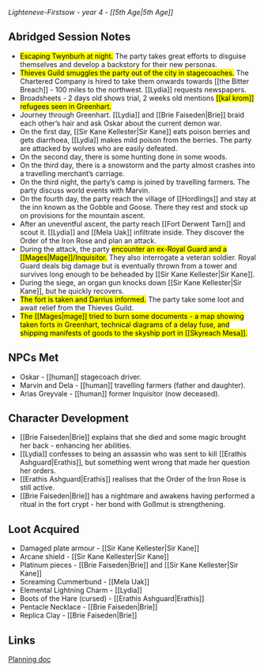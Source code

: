 *Lighteneve-Firstsow - year 4 - [[5th Age|5th Age]]* 
## Abridged Session Notes
* <mark>Escaping Twynburh at night.</mark> The party takes great efforts to disguise themselves and develop a backstory for their new personas. 
* <mark>Thieves Guild smuggles the party out of the city in stagecoaches.</mark> The Chartered Company is hired to take them onwards towards [[the Bitter Breach]] - 100 miles to the northwest. [[Lydia]] requests newspapers.
* Broadsheets - 2 days old shows trial, 2 weeks old mentions <mark>[[kal krom]] refugees seen in Greenhart.</mark>
* Journey through Greenhart. [[Lydia]] and [[Brie Faiseden|Brie]] braid each other’s hair and ask Oskar about the current demon war.
* On the first day, [[Sir Kane Kellester|Sir Kane]] eats poison berries and gets diarrhoea, [[Lydia]] makes mild poison from the berries. The party are attacked by wolves who are easily defeated.
* On the second day, there is some hunting done in some woods.
* On the third day, there is a snowstorm and the party almost crashes into a travelling merchant’s carriage.
* On the third night, the party’s camp is joined by travelling farmers. The party discuss world events with Marvin.
* On the fourth day, the party reach the village of [[Hordlings]] and stay at the inn known as the Gobble and Goose. There they rest and stock up on provisions for the mountain ascent.
* After an uneventful ascent, the party reach [[Fort Derwent Tarn]] and scout it. [[Lydia]] and [[Mela Uak]] infiltrate inside. They discover the Order of the Iron Rose and plan an attack.
* During the attack, the party <mark>encounter an ex-Royal Guard and a [[Mages|Mage]]/Inquisitor.</mark> They also interrogate a veteran soldier. Royal Guard deals big damage but is eventually thrown from a tower and survives long enough to be beheaded by [[Sir Kane Kellester|Sir Kane]].
* During the siege, an organ gun knocks down [[Sir Kane Kellester|Sir Kane]], but he quickly recovers.
* <mark>The fort is taken and Darrius informed.</mark> The party take some loot and await relief from the Thieves Guild.
* <mark>The [[Mages|mage]] tried to burn some documents - a map showing taken forts in Greenhart, technical diagrams of a delay fuse, and shipping manifests of goods to the skyship port in [[Skyreach Mesa]].</mark>
## NPCs Met
* Oskar - [[human]] stagecoach driver.
* Marvin and Dela - [[human]] travelling farmers (father and daughter). 
* Arias Greyvale - [[human]] former Inquisitor (now deceased).
## Character Development
* [[Brie Faiseden|Brie]] explains that she died and some magic brought her back - enhancing her abilities.
* [[Lydia]] confesses to being an assassin who was sent to kill [[Erathis Ashguard|Erathis]], but something went wrong that made her question her orders.
* [[Erathis Ashguard|Erathis]] realises that the Order of the Iron Rose is still active.
* [[Brie Faiseden|Brie]] has a nightmare and awakens having performed a ritual in the fort crypt - her bond with Goßmut is strengthening.
## Loot Acquired
* Damaged plate armour - [[Sir Kane Kellester|Sir Kane]]
* Arcane shield - [[Sir Kane Kellester|Sir Kane]]
* Platinum pieces - [[Brie Faiseden|Brie]] and [[Sir Kane Kellester|Sir Kane]]
* Screaming Cummerbund - [[Mela Uak]]
* Elemental Lightning Charm - [[Lydia]]
* Boots of the Hare (cursed) - [[Erathis Ashguard|Erathis]]
* Pentacle Necklace - [[Brie Faiseden|Brie]]
* Replica Clay - [[Brie Faiseden|Brie]]
## Links
[Planning doc](https://docs.google.com/document/d/1Db_baD5VUwtuoJGkM_w4PgkBuVnXhvn-kyjcoUM5Fss/edit)